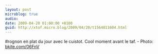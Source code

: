 ```yaml
---
layout: post
microblog: true
audio: 
date: 2009-04-20 01:00:00 +0100
guid: http://xtof.micro.blog/2009/04/20/t1564811604.html
---
```

#rognon en plat du jour avec le cuistot. Cool moment avant le taf. - Photo: [bkite.com/06FnV](http://bkite.com/06FnV)
